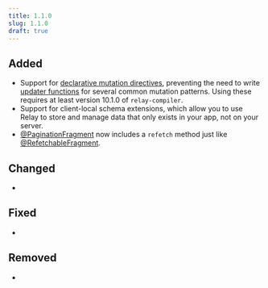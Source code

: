 ```yaml
---
title: 1.1.0
slug: 1.1.0
draft: true
---
```


## Added

- Support for [declarative mutation directives](/Relay.swift/docs/knowledge-base/declarative-mutation-directives), preventing the need to write [updater functions](/Relay.swift/docs/knowledge-base/updater-functions) for several common mutation patterns. Using these requires at least version 10.1.0 of `relay-compiler`.
- Support for client-local schema extensions, which allow you to use Relay to store and manage data that only exists in your app, not on your server.
- [@PaginationFragment](/Relay.swift/docs/api/pagination-fragment) now includes a `refetch` method just like [@RefetchableFragment](/Relay.swift/docs/api/refetchable-fragment).

## Changed

-

## Fixed

-

## Removed

-
